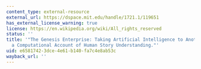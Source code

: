 ```yaml
---
content_type: external-resource
external_url: https://dspace.mit.edu/handle/1721.1/119651
has_external_license_warning: true
license: https://en.wikipedia.org/wiki/All_rights_reserved
status: ''
title: '"The Genesis Enterprise: Taking Artificial Intelligence to Another Level via
  a Computational Account of Human Story Understanding."'
uid: e6581742-3dce-4e61-b140-fa7c4e8ab53c
wayback_url: ''
---
```

